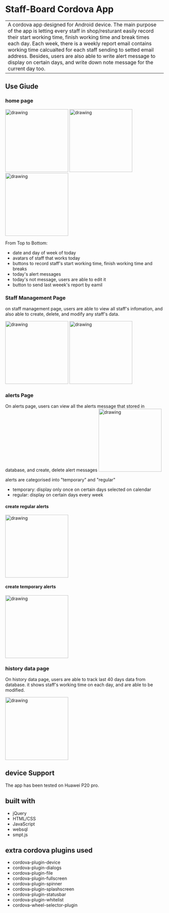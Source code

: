 # Staff-Board Cordova App
<table>
<tr>
<td>
A cordova app designed for Android device. The main purpose of the app is letting every staff in shop/resturant easily record their start working time, finish working time and break times each day. Each week, there is a weekly report email contains working time calcualted for each staff sending to setted email address.
Besides, users are also able to write alert message to display on certain days, and write down note message for the current day too.
</td>
</tr>
</table>

## Use Giude

### home page

<img src="https://github.com/ShawnXU0208/staff-board/blob/master/image/1.jpeg" alt="drawing" width="200"/>

<img src="https://github.com/ShawnXU0208/staff-board/blob/master/image/2.jpeg" alt="drawing" width="200"/>

<img src="https://github.com/ShawnXU0208/staff-board/blob/master/image/3.jpeg" alt="drawing" width="200"/>

From Top to Bottom:
- date and day of week of today
- avatars of staff that works today
- buttons to record staff's start working time, finish working time and breaks
- today's alert messages
- today's not message, users are able to edit it
- button to send last weeek's report by eamil

### Staff Management Page
on staff management page, users are able to view all staff's infomation, and also able to create, delete, and modify any staff's data.

<img src="https://github.com/ShawnXU0208/staff-board/blob/master/image/4.jpeg" alt="drawing" width="200"/>

<img src="https://github.com/ShawnXU0208/staff-board/blob/master/image/6.jpeg" alt="drawing" width="200"/>

### alerts Page
On alerts page, users can view all the alerts message that stored in database, and create, delete alert messages
<img src="https://github.com/ShawnXU0208/staff-board/blob/master/image/10.jpeg" alt="drawing" width="200"/>

alerts are categorised into "temporary" and "regular"
- temporary: display only once on certain days selected on calendar
- regular: display on certain days every week

#### create regular alerts
<img src="https://github.com/ShawnXU0208/staff-board/blob/master/image/8.jpeg" alt="drawing" width="200"/>

#### create temporary alerts
<img src="https://github.com/ShawnXU0208/staff-board/blob/master/image/9.jpeg" alt="drawing" width="200"/>

### history data page
On history data page, users are able to track last 40 days data from database.
it shows staff's working time on each day, and are able to be modified.

<img src="https://github.com/ShawnXU0208/staff-board/blob/master/image/5.jpeg" alt="drawing" width="200"/>

## device Support
The app has been tested on Huawei P20 pro.

## built with
- jQuery
- HTML/CSS
- JavaScript
- websql
- smpt.js

## extra cordova plugins used
- cordova-plugin-device
- cordova-plugin-dialogs
- cordova-plugin-file
- cordova-plugin-fullscreen
- cordova-plugin-spinner
- cordova-plugin-splashscreen
- cordova-plugin-statusbar
- cordova-plugin-whitelist
- cordova-wheel-selector-plugin


